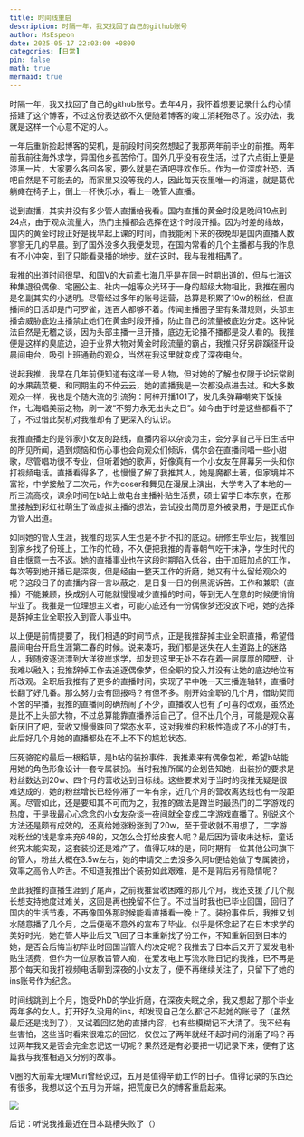 ```yaml
---
title: 时间线重启
description: 时隔一年，我又找回了自己的github账号
author: MsEspeon
date: 2025-05-17 22:03:00 +0800
categories: [日常]
pin: false
math: true
mermaid: true
---
```


时隔一年，我又找回了自己的github账号。去年4月，我怀着想要记录什么的心情搭建了这个博客，不过这份表达欲不久便随着博客的竣工消耗殆尽了。没办法，我就是这样一个心意不定的人。

一年后重新捡起博客的契机，是前段时间突然想起了我那两年前毕业的前推。两年前我前往海外求学，异国他乡孤苦伶仃。国外几乎没有夜生活，过了六点街上便是漆黑一片，大家要么各回各家，要么就是在酒吧寻欢作乐。作为一位深度社恐，酒吧自然是不可能去的，而家里又没等我的人，因此每天夜里唯一的消遣，就是葛优躺瘫在椅子上，倒上一杯快乐水，看上一晚管人直播。

说到直播，其实并没有多少管人直播给我看。国内直播的黄金时段是晚间19点到24点，由于观众流量大，热门主播都会选择在这个时段开播。因为时差的缘故，国内的黄金时段正好是我早起上课的时间，而我能闲下来的夜晚却是国内直播人数寥寥无几的早晨。到了国外没多久我便发现，在国内常看的几个主播都与我的作息有不小冲突，到了只能看录播的地步。就在这时，我与我推相遇了。

我推的出道时间很早，和国V的大前辈七海几乎是在同一时期出道的，但与七海这种集退役偶像、宅圈公主、社内一姐等众光环于一身的超级大物相比，我推在圈内是名副其实的小透明。尽管经过多年的账号运营，总算是积累了10w的粉丝，但直播间的日活却是门可罗雀，连百人都够不着。传闻主播圈子里有条潜规则，头部主播会威胁底边主播禁止她们在黄金时段开播，防止自己的流量被底边分走。这种说法自然是无稽之谈，因为头部主播一旦开播，底边无论播不播都是没人看的。我推便是这样的臭底边，迫于业界大物对黄金时段流量的霸占，我推只好另辟蹊径开设晨间电台，吸引上班通勤的观众，当然在我这里就变成了深夜电台。

说起我推，我早在几年前便知道有这样一号人物，但对她的了解也仅限于论坛常刷的水果蔬菜梗、和同期生的不仲云云，她的直播我是一次都没点进去过。和大多数观众一样，我也是个随大流的引流狗：阿梓开播101了，发几条弹幕嘲笑下饭操作，七海唱美丽之物，刷一波“不努力永无出头之日”。如今由于时差这些都看不了了，不过借此契机对我推却有了更深入的认识。

我推直播走的是邻家小女友的路线，直播内容以杂谈为主，会分享自己平日生活中的所见所闻，遇到烦恼和伤心事也会向观众们倾诉，偶尔会在直播间唱一些小甜歌，尽管唱功很不专业，但听着她的歌声，好像真有一个小女友在屏幕另一头和你打视频电话。直播看得多了，也慢慢了解了我推其人，她是魔都土著，但家境并不富裕，中学接触了二次元，作为coser和舞见在漫展上演出，大学考入了本地的一所三流高校，课余时间在b站上做电台主播补贴生活费，硕士留学日本东京，在那里接触到彩虹社萌生了做虚拟主播的想法，尝试投出简历意外被录用，于是正式作为管人出道。

如同她的管人生涯，我推的现实人生也是不折不扣的底边。研修生毕业后，我推回到家乡找了份班上，工作的忙碌，不久便把我推的青春朝气吃干抹净，学生时代的自由惬意一去不返。她的直播事业也在这段时期陷入低谷，由于加班加点的工作，每次等到她开播已是深夜，但是经由一整天工作的折磨，她又有什么留给观众的呢？这段日子的直播内容一言以蔽之，是日复一日的倒黑泥诉苦。工作和兼职（直播）不能兼顾，换成别人可能就慢慢减少直播的时间，等到无人在意的时候便悄悄毕业了。我推是一位理想主义者，可能心底还有一份偶像梦还没放下吧，她的选择是辞掉主业全职投入到管人事业中。

以上便是前情提要了，我们相遇的时间节点，正是我推辞掉主业全职直播，希望借晨间电台开启生涯第二春的时候。说来凑巧，我们都是迷失在人生道路上的迷路人，我随波逐流漂到大洋彼岸求学，却发现这里无处不存在着一层厚厚的障壁，让我难以融入；我推辞掉工作去追逐偶像梦，但全职的投入并没有让她的底边地位有所改观。全职后我推有了更多的直播时间，实现了早中晚一天三播连轴转，直播时长翻了好几番。那么努力会有回报吗？有但不多。刚开始全职的几个月，借助契而不舍的早播，我推的直播间的确热闹了不少，直播收入也有了可喜的改观，虽然还是比不上头部大物，不过总算能靠直播养活自己了。但不出几个月，可能是观众喜新厌旧了吧，营收又慢慢跌回了常态水平，这对我推的积极性造成了不小的打击，此后好几个月她的直播都处在不上不下的尴尬状态。

压死骆驼的最后一根稻草，是b站的装扮事件，我推素来有偶像包袱，希望b站能用她的角色形象设计一套专属装扮。当时我推所属的企划告知她，出装扮的要求是粉丝数达到20w、四个月的营收达到目标线。这些要求对于当时的我推无疑是很难达成的，她的粉丝增长已经停滞了一年有余，近几个月的营收离达线也有一段距离。尽管如此，还是要知其不可而为之，我推的做法是蹭当时最热门的二字游戏的热度，于是我最心心念念的小女友杂谈一夜间就全变成二字游戏直播了。别说这个方法还是颇有成效的，还真给她涨粉涨到了20w，至于营收就不用想了，二字游戏粉丝的钱是拿来充648的，又怎么会打给皮套人呢？最后因为营收未达标，童话终究未能实现，这套装扮还是难产了。值得玩味的是，同时期有一位其他公司旗下的管人，粉丝大概在3.5w左右，她的申请交上去没多久阿b便给她做了专属装扮，效率之高令人咋舌。不知道我推出个装扮如此艰难，是不是背后另有隐情呢？

至此我推的直播生涯到了尾声，之前我推营收困难的那几个月，我还支援了几个舰长想支持她度过难关，这回是再也挽留不住了。不过当时我也已毕业回国，回归了国内的生活节奏，不再像国外那时候能看直播看一晚上了。装扮事件后，我推又划水随意播了几个月，之后便毫不意外的宣布了毕业。似乎是怀念起了在日本求学的美好时光，她在管人毕业后又飞回了日本重新找了份工作，不知重新回到日本的她，是否会后悔当初毕业时回国当管人的决定呢？我推去了日本后又开了爱发电补贴生活费，但作为一位原教旨管人痴，在爱发电上写流水账日记的我推，已不再是那个每天和我打视频电话聊到深夜的小女友了，便不再继续关注了，只留下了她的ins账号作为纪念。

时间线跳到上个月，饱受PhD的学业折磨，在深夜失眠之余，我又想起了那个毕业两年多的女人。打开好久没用的ins，却发现自己怎么都记不起她的账号了（虽然最后还是找到了），又试着回忆她的直播内容，也有些模糊记不大清了。我不经有些害怕，这些当时看来很难忘的回忆，仅仅过了两年就经不起时间的消磨了吗？再过两年我又是否会完全忘记这一切呢？果然还是有必要把一切记录下来，便有了这篇我与我推相遇又分别的故事。

V圈的大前辈无理Muri曾经说过，五月是值得辛勤工作的日子。值得记录的东西还有很多，我想以这个五月为开端，把荒废已久的博客重启起来。

![](https://bbs.pku.edu.cn/attach/a5/38/a538e3ad8d6ddc13/SCR-20250517-tfak.png)

后记：听说我推最近在日本跳槽失败了（）